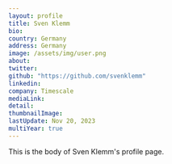 ```yaml
---
layout: profile
title: Sven Klemm
bio: 
country: Germany
address: Germany 
image: /assets/img/user.png
about: 
twitter: 
github: "https://github.com/svenklemm"
linkedin: 
company: Timescale 
mediaLink:
detail: 
thumbnailImage:
lastUpdate: Nov 20, 2023
multiYear: true
---
```


This is the body of Sven Klemm's profile page.

